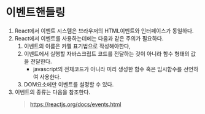 # 이벤트핸들링

1. React에서 이벤트 시스템은 브라우저의 HTML이벤트와 인터페이스가 동일하다.
2. React에서 이벤트를 사용하는데에는 다음과 같은 주의가 필요하다.
    1. 이벤트의 이름은 카멜 표기법으로 작성해야한다,
    2. 이벤트에서 실행할 자바스크립트 코드를 전달하는 것이 아니라 함수 형태의 값을 전달한다.
        - javascript의 전체코드가 아니라 미리 생성한 함수 혹은 임시함수를 선언하여 사용한다.
    3. DOM요소에만 이벤트를 설정할 수 있다.
3. 이벤트의 종류는 다음을 참조한다.
    > https://reactjs.org/docs/events.html
